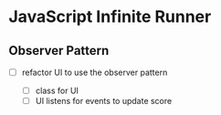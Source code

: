 # JavaScript Infinite Runner

## Observer Pattern

* [ ] refactor UI to use the observer pattern

    * [ ] class for UI
    * [ ] UI listens for events to update score
